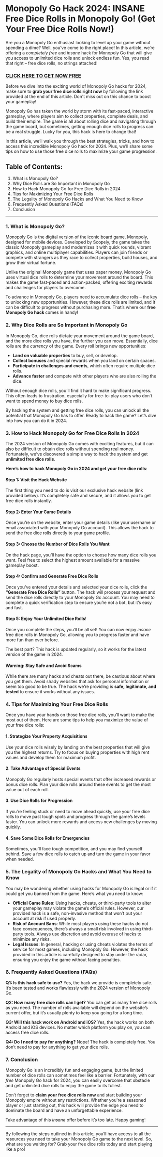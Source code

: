 # Monopoly Go Hack 2024: INSANE Free Dice Rolls in Monopoly Go! (Get Your Free Dice Rolls Now!)

Are you a Monopoly Go enthusiast looking to level up your game without spending a dime? Well, you’ve come to the right place! In this article, we’re offering a *completely free* and *insane* hack for Monopoly Go that will give you access to unlimited dice rolls and unlock endless fun. Yes, you read that right – free dice rolls, no strings attached!

### [CLICK HERE TO GET NOW FREE](https://freeforyou.xyz/monopoly/go/)

Before we dive into the exciting world of Monopoly Go hacks for 2024, make sure to **grab your free dice rolls right now** by following the link provided at the end of this article. Don't miss out on this chance to boost your gameplay!

Monopoly Go has taken the world by storm with its fast-paced, interactive gameplay, where players aim to collect properties, complete deals, and build their empire. The game is all about rolling dice and navigating through the game board, but sometimes, getting enough dice rolls to progress can be a real struggle. Lucky for you, this hack is here to change that!

In this article, we’ll walk you through the best strategies, tricks, and how to access this incredible Monopoly Go hack for 2024. Plus, we’ll share some tips on how to use those free dice rolls to maximize your game progression.

## Table of Contents:
1. What is Monopoly Go?
2. Why Dice Rolls are So Important in Monopoly Go
3. How to Hack Monopoly Go for Free Dice Rolls in 2024
4. Tips for Maximizing Your Free Dice Rolls
5. The Legality of Monopoly Go Hacks and What You Need to Know
6. Frequently Asked Questions (FAQs)
7. Conclusion

---

### 1. What is Monopoly Go?

Monopoly Go is the digital version of the iconic board game, Monopoly, designed for mobile devices. Developed by Scopely, the game takes the classic Monopoly gameplay and modernizes it with quick rounds, vibrant graphics, and online multiplayer capabilities. Players can join friends or compete with strangers as they race to collect properties, build houses, and grow their virtual fortune.

Unlike the original Monopoly game that uses paper money, Monopoly Go uses virtual dice rolls to determine your movement around the board. This makes the game fast-paced and action-packed, offering exciting rewards and challenges for players to overcome.

To advance in Monopoly Go, players need to accumulate dice rolls – the key to unlocking new opportunities. However, these dice rolls are limited, and it can be difficult to progress without purchasing more. That’s where our **free Monopoly Go hack** comes in handy!

### 2. Why Dice Rolls are So Important in Monopoly Go

In Monopoly Go, dice rolls dictate your movement around the game board, and the more dice rolls you have, the further you can move. Essentially, dice rolls are the *currency* of the game. Every roll brings new opportunities: 

- **Land on valuable properties** to buy, sell, or develop.
- **Collect bonuses** and special rewards when you land on certain spaces.
- **Participate in challenges and events**, which often require multiple dice rolls.
- **Advance faster** and compete with other players who are also rolling the dice.

Without enough dice rolls, you’ll find it hard to make significant progress. This often leads to frustration, especially for free-to-play users who don't want to spend money to buy dice rolls.

By hacking the system and getting free dice rolls, you can unlock all the potential that Monopoly Go has to offer. Ready to hack the game? Let’s dive into how you can do it in 2024.

### 3. How to Hack Monopoly Go for Free Dice Rolls in 2024

The 2024 version of Monopoly Go comes with exciting features, but it can also be difficult to obtain dice rolls without spending real money. Fortunately, we’ve discovered a simple way to hack the system and get **unlimited free dice rolls**.

**Here’s how to hack Monopoly Go in 2024 and get your free dice rolls**:

#### Step 1: Visit the Hack Website
The first thing you need to do is visit our exclusive hack website (link provided below). It’s completely safe and secure, and it allows you to get free dice rolls instantly.

#### Step 2: Enter Your Game Details
Once you’re on the website, enter your game details (like your username or email associated with your Monopoly Go account). This allows the hack to send the free dice rolls directly to your game profile.

#### Step 3: Choose the Number of Dice Rolls You Want
On the hack page, you’ll have the option to choose how many dice rolls you want. Feel free to select the highest amount available for a massive gameplay boost. 

#### Step 4: Confirm and Generate Free Dice Rolls
Once you’ve entered your details and selected your dice rolls, click the **“Generate Free Dice Rolls”** button. The hack will process your request and send the dice rolls directly to your Monopoly Go account. You may need to complete a quick verification step to ensure you’re not a bot, but it’s easy and fast.

#### Step 5: Enjoy Your Unlimited Dice Rolls!
Once you complete the steps, you’ll be all set! You can now enjoy *insane* free dice rolls in Monopoly Go, allowing you to progress faster and have more fun than ever before.

The best part? This hack is updated regularly, so it works for the latest version of the game in 2024.

#### Warning: Stay Safe and Avoid Scams
While there are many hacks and cheats out there, be cautious about where you get them. Avoid shady websites that ask for personal information or seem too good to be true. The hack we’re providing is **safe, legitimate, and tested** to ensure it works without any issues.

### 4. Tips for Maximizing Your Free Dice Rolls

Once you have your hands on those free dice rolls, you’ll want to make the most out of them. Here are some tips to help you maximize the value of your free dice rolls:

#### 1. **Strategize Your Property Acquisitions**
Use your dice rolls wisely by landing on the best properties that will give you the highest returns. Try to focus on buying properties with high rent values and develop them for maximum profit.

#### 2. **Take Advantage of Special Events**
Monopoly Go regularly hosts special events that offer increased rewards or bonus dice rolls. Plan your dice rolls around these events to get the most value out of each roll.

#### 3. **Use Dice Rolls for Progression**
If you’re feeling stuck or need to move ahead quickly, use your free dice rolls to move past tough spots and progress through the game’s levels faster. You can unlock more rewards and access new challenges by moving quickly.

#### 4. **Save Some Dice Rolls for Emergencies**
Sometimes, you’ll face tough competition, and you may find yourself behind. Save a few dice rolls to catch up and turn the game in your favor when needed.

### 5. The Legality of Monopoly Go Hacks and What You Need to Know

You may be wondering whether using hacks for Monopoly Go is legal or if it could get you banned from the game. Here’s what you need to know:

- **Official Game Rules**: Using hacks, cheats, or third-party tools to alter your gameplay may violate the game’s official rules. However, our provided hack is a safe, non-invasive method that won’t put your account at risk if used properly.
- **Risk of Account Bans**: While most players using these hacks do not face consequences, there’s always a small risk involved in using third-party tools. Always use discretion and avoid overuse of hacks to minimize any risks.
- **Legal Issues**: In general, hacking or using cheats violates the terms of service for most games, including Monopoly Go. However, the hack provided in this article is carefully designed to stay under the radar, ensuring you enjoy the game without facing penalties.

### 6. Frequently Asked Questions (FAQs)

**Q1: Is this hack safe to use?**
Yes, the hack we provide is completely safe. It’s been tested and works flawlessly with the 2024 version of Monopoly Go.

**Q2: How many free dice rolls can I get?**
You can get as many free dice rolls as you need. The number of rolls available will depend on the website’s current offer, but it’s usually plenty to keep you going for a long time.

**Q3: Will this hack work on Android and iOS?**
Yes, the hack works on both Android and iOS devices. No matter which platform you play on, you can access free dice rolls.

**Q4: Do I need to pay for anything?**
Nope! The hack is completely free. You don’t need to pay for anything to get your dice rolls.

### 7. Conclusion

Monopoly Go is an incredibly fun and engaging game, but the limited number of dice rolls can sometimes feel like a barrier. Fortunately, with our *free* Monopoly Go hack for 2024, you can easily overcome that obstacle and get unlimited dice rolls to enjoy the game to its fullest.

Don’t forget to **claim your free dice rolls now** and start building your Monopoly empire without any restrictions. Whether you're a seasoned player or just starting out, this hack will provide the edge you need to dominate the board and have an unforgettable experience.

Take advantage of this *insane* offer before it’s too late. Happy gaming!

--- 

By following the steps outlined in this article, you’ll have access to all the resources you need to take your Monopoly Go game to the next level. So, what are you waiting for? Grab your free dice rolls today and start playing like a pro!

